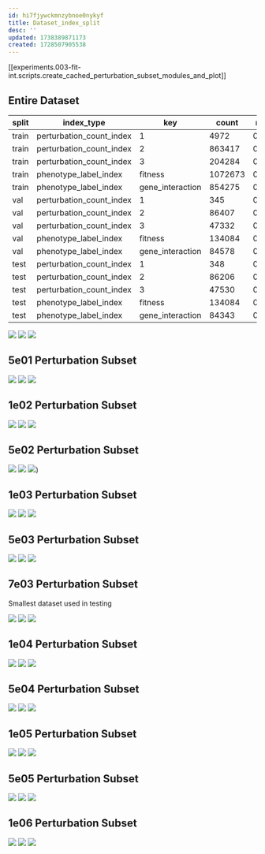```yaml
---
id: hi7fjywckmnzybnoe0nykyf
title: Dataset_index_split
desc: ''
updated: 1738389871173
created: 1728507905538
---
```

[[experiments.003-fit-int.scripts.create_cached_perturbation_subset_modules_and_plot]]

## Entire Dataset

| split | index_type               | key              | count   | ratio | total   |
|-------|--------------------------|------------------|---------|-------|---------|
| train | perturbation_count_index | 1                | 4972    | 0.878 | 5665    |
| train | perturbation_count_index | 2                | 863417  | 0.833 | 1036030 |
| train | perturbation_count_index | 3                | 204284  | 0.683 | 299146  |
| train | phenotype_label_index    | fitness          | 1072673 | 0.800 | 1340841 |
| train | phenotype_label_index    | gene_interaction | 854275  | 0.835 | 1023196 |
| val   | perturbation_count_index | 1                | 345     | 0.061 | 5665    |
| val   | perturbation_count_index | 2                | 86407   | 0.083 | 1036030 |
| val   | perturbation_count_index | 3                | 47332   | 0.158 | 299146  |
| val   | phenotype_label_index    | fitness          | 134084  | 0.100 | 1340841 |
| val   | phenotype_label_index    | gene_interaction | 84578   | 0.083 | 1023196 |
| test  | perturbation_count_index | 1                | 348     | 0.061 | 5665    |
| test  | perturbation_count_index | 2                | 86206   | 0.083 | 1036030 |
| test  | perturbation_count_index | 3                | 47530   | 0.159 | 299146  |
| test  | phenotype_label_index    | fitness          | 134084  | 0.100 | 1340841 |
| test  | phenotype_label_index    | gene_interaction | 84343   | 0.082 | 1023196 |

![](./assets/images/experiments-003_query-001-small-build_cell-data-module_size_1340841_seed_42_perturbation-count-index.png)
![](./assets/images/experiments-003_query-001-small-build_cell-data-module_size_1340841_seed_42_phenotype-label-index.png)
![](./assets/images/experiments-003_query-001-small-build_cell-data-module_size_1340841_seed_42_dataset-name-index.png)

## 5e01  Perturbation Subset

![](./assets/images/experiments-003_query-001-small-build_perturbation-subset-data-module_size_1e02_seed_42_perturbation-count-index.png)
![](./assets/images/experiments-003_query-001-small-build_perturbation-subset-data-module_size_1e02_seed_42_phenotype-label-index.png)
![](./assets/images/experiments-003_query-001-small-build_perturbation-subset-data-module_size_1e02_seed_42_dataset-name-index.png)

## 1e02 Perturbation Subset

![](./assets/images/experiments-003_query-001-small-build_perturbation-subset-data-module_size_1e02_seed_42_perturbation-count-index.png)
![](./assets/images/experiments-003_query-001-small-build_perturbation-subset-data-module_size_1e02_seed_42_phenotype-label-index.png)
![](./assets/images/experiments-003_query-001-small-build_perturbation-subset-data-module_size_1e02_seed_42_dataset-name-index.png)

## 5e02 Perturbation Subset

![](./assets/images/experiments-003_query-001-small-build_perturbation-subset-data-module_size_5e02_seed_42_perturbation-count-index.png)
![](./assets/images/experiments-003_query-001-small-build_perturbation-subset-data-module_size_5e02_seed_42_phenotype-label-index.png)
![](./assets/images/experiments-003_query-001-small-build_perturbation-subset-data-module_size_5e02_seed_42_dataset-name-index.png))

## 1e03 Perturbation Subset

![](./assets/images/experiments-003_query-001-small-build_perturbation-subset-data-module_size_1e03_seed_42_perturbation-count-index.png)
![](./assets/images/experiments-003_query-001-small-build_perturbation-subset-data-module_size_1e03_seed_42_phenotype-label-index.png)
![](./assets/images/experiments-003_query-001-small-build_perturbation-subset-data-module_size_1e03_seed_42_dataset-name-index.png)

## 5e03 Perturbation Subset

![](./assets/images/experiments-003_query-001-small-build_perturbation-subset-data-module_size_5e03_seed_42_perturbation-count-index.png)
![](./assets/images/experiments-003_query-001-small-build_perturbation-subset-data-module_size_5e03_seed_42_phenotype-label-index.png)
![](./assets/images/experiments-003_query-001-small-build_perturbation-subset-data-module_size_5e03_seed_42_dataset-name-index.png)

## 7e03 Perturbation Subset

Smallest dataset used in testing

![](./assets/images/experiments-003_query-001-small-build_perturbation-subset-data-module_size_7e03_seed_42_perturbation-count-index.png)
![](./assets/images/experiments-003_query-001-small-build_perturbation-subset-data-module_size_7e03_seed_42_phenotype-label-index.png)
![](./assets/images/experiments-003_query-001-small-build_perturbation-subset-data-module_size_7e03_seed_42_dataset-name-index.png)

## 1e04 Perturbation Subset

![](./assets/images/experiments-003_query-001-small-build_perturbation-subset-data-module_size_1e04_seed_42_perturbation-count-index.png)
![](./assets/images/experiments-003_query-001-small-build_perturbation-subset-data-module_size_1e04_seed_42_phenotype-label-index.png)
![](./assets/images/experiments-003_query-001-small-build_perturbation-subset-data-module_size_1e04_seed_42_dataset-name-index.png)

## 5e04 Perturbation Subset

![](./assets/images/experiments-003_query-001-small-build_perturbation-subset-data-module_size_5e04_seed_42_perturbation-count-index.png)
![](./assets/images/experiments-003_query-001-small-build_perturbation-subset-data-module_size_5e04_seed_42_phenotype-label-index.png)
![](./assets/images/experiments-003_query-001-small-build_perturbation-subset-data-module_size_5e04_seed_42_dataset-name-index.png)

## 1e05 Perturbation Subset

![](./assets/images/experiments-003_query-001-small-build_perturbation-subset-data-module_size_1e05_seed_42_perturbation-count-index.png)
![](./assets/images/experiments-003_query-001-small-build_perturbation-subset-data-module_size_1e05_seed_42_phenotype-label-index.png)
![](./assets/images/experiments-003_query-001-small-build_perturbation-subset-data-module_size_1e05_seed_42_dataset-name-index.png)

## 5e05 Perturbation Subset

![](./assets/images/experiments-003_query-001-small-build_perturbation-subset-data-module_size_5e05_seed_42_perturbation-count-index.png)
![](./assets/images/experiments-003_query-001-small-build_perturbation-subset-data-module_size_5e05_seed_42_phenotype-label-index.png)
![](./assets/images/experiments-003_query-001-small-build_perturbation-subset-data-module_size_5e05_seed_42_dataset-name-index.png)

## 1e06 Perturbation Subset

![](./assets/images/experiments-003_query-001-small-build_perturbation-subset-data-module_size_1e06_seed_42_perturbation-count-index.png)
![](./assets/images/experiments-003_query-001-small-build_perturbation-subset-data-module_size_1e06_seed_42_phenotype-label-index.png)
![](./assets/images/experiments-003_query-001-small-build_perturbation-subset-data-module_size_1e06_seed_42_dataset-name-index.png)
